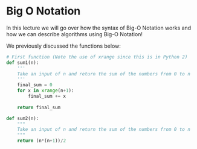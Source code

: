 # Big O Notation

In this lecture we will go over how the syntax of Big-O Notation works and how we can describe algorithms using Big-O Notation!

We previously discussed the functions below:
```py
# First function (Note the use of xrange since this is in Python 2)
def sum1(n):
    '''
    Take an input of n and return the sum of the numbers from 0 to n
    '''
    final_sum = 0
    for x in xrange(n+1): 
        final_sum += x
    
    return final_sum
```
```py
def sum2(n):
    """
    Take an input of n and return the sum of the numbers from 0 to n
    """
    return (n*(n+1))/2
    
```
